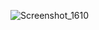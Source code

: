 ![Screenshot_1610](https://user-images.githubusercontent.com/56962807/136595901-cdf382cc-61e6-46d7-9a3f-bf0649148667.png)
